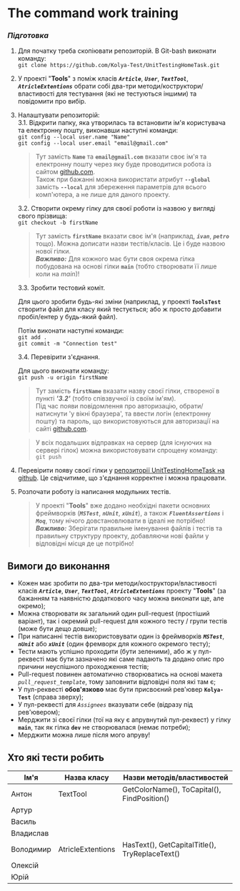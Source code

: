 # The command work training
### *Підготовка*

1. Для початку треба скопіювати репозиторій. В Git-bash виконати команду:  
        `git clone https://github.com/Kolya-Test/UnitTestingHomeTask.git`
2. У проекті "**Tools**" з поміж класів ***`Article`***, ***`User`***, ***`TextTool`***, ***`AtricleExtentions`*** обрати собі два-три методи/коструктори/властивості для тестування (які не тестуються іншими) та повідомити про вибір.
3. Налаштувати репозиторій:  
    3.1. Відкрити папку, яка утворилась та встановити ім'я користувача та електронну пошту, виконавши наступні команди:  
        `git config --local user.name "Name"`  
        `git config --local user.email "email@gmail.com"`

    > Тут замість  **`Name`**  та  **`email@gmail.com`**  вказати своє ім'я та електронну пошту через яку буде проводитися робота із сайтом [github.com](https://github.com).  
    > Також при бажанні можна використати атрибут **`--global`** замість **`--local`** для збереження параметрів для всього комп'ютера, а не лише для даного проекту.

    3.2. Створити окрему гілку для своєї роботи із назвою у вигляді свого прізвища:  
        `git checkout -b firstName`  
    > Тут замість **`firstName`** вказати своє ім'я (наприклад, ***`ivan`***, ***`petro`*** тощо). Можна дописати назви тестів/класів. Це і буде назвою нової гілки.  
    > ***Важливо:*** Для кожного має бути своя окрема гілка побудована на основі гілки **`main`** (тобто створювати її лише коли на *main*)!

    3.3. Зробити тестовий коміт.  

    Для цього зробити будь-які зміни (наприклад, у проекті **`ToolsTest`** створити файл для класу який тестується; або ж просто добавити пробіл/ентер у будь-який файл).  

    Потім виконати наступні команди:  
        `git add .`  
        `git commit -m "Connection test"`  
		
	3.4. Перевірити з'єднання.  

    Для цього виконати команду:  
        `git push -u origin firstName` 

    > Тут замість **`firstName`** вказати назву своєї гілки, створеної в пункті ***'3.2'*** (тобто співзвучної із своїм ім'ям).  
    > Під час появи повідомлення про авторизацію, обрати/натиснути 'у вікні браузера', та ввести логін (електронну пошту) та пароль, що використовуються для авторизації на сайті [github.com](https://github.com).  

    > У всіх подальших відправках на сервер (для існуючих на сервері гілок) можна використовувати спрощену команду:  
    > `git push`  

4. Перевірити появу своєї гілки у [репозиторії UnitTestingHomeTask на github](https://github.com/Kolya-Test/UnitTestingHomeTask). Це свідчитиме, що з'єднання корректне і можна працювати.  
5. Розпочати роботу із написання модульних тестів.  
    > У проекті "**Tools**" вже додано необхідні пакети основних фреймворків (***`MSTest`***, ***`nUnit`***, ***`xUnit`***), а також ***`FluentAssertions`*** і ***`Moq`***, тому нічого довстановлювати в ідеалі не потрібно!  
    > ***Важливо:*** Зберігати правильне іменування файлів і тестів та правильну структуру проекту, добавляючи нові файли у відповідні місця де це потрібно!  



## Вимоги до виконання
- Кожен має зробити по два-три методи/коструктори/властивості класів ***`Article`***, ***`User`***, ***`TextTool`***, ***`AtricleExtentions`*** проекту "**Tools**" (за бажанням та наявністю додаткового часу можна виконати ще, але окремо);  
- Можна створювати як загальний один pull-request (простіший варіант), так і окремий pull-request для кожного тесту / групи тестів (може бути дещо довше);  
- При написанні тестів використовувати один із фреймворків ***`MSTest`***, ***`nUnit`*** або ***`xUnit`*** (один фремворк для кожного окремого тесту);  
- Тести мають успішно проходити (бути зеленими), або ж у пул-реквесті має бути зазначено які саме падають та додано опис про причини неуспішного проходження тестів;  
- Pull-request повинен автоматично створюватись на основі макета *`pull_request_template`*, тому заповнити відповідні поля які там є;  
- У пул-реквесті **обов'язково** має бути присвоєний рев'ювер **`Kolya-Test`** (справа зверху);  
- У пул-реквесті для *`Assignees`* вказувати себе (відразу під рев'ювером);  
- Мерджити зі своєї гілки (тої на яку є апрувнутий пул-реквест) у гілку **`main`**, так як гілка **`dev`** не створювалася (немає потреби);  
- Мерджити можна лише після мого апруву!  




## Хто які тести робить

|   Ім'я    |    Назва класу    |              Назви методів/властивостей              |
| --------- | ----------------- | ---------------------------------------------------- |
| Антон     |     TextTool      | GetColorName(), ToCapital(), FindPosition()
| Артур     |                   |
| Василь    |                   |
| Владислав |                   |
| Володимир | AtricleExtentions | HasText(), GetCapitalTitle(), TryReplaceText()
| Олексій   |                   |
| Юрій      |                   |










